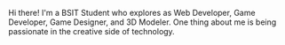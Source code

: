 Hi there! I'm a BSIT Student who explores as Web Developer, Game Developer, Game Designer, and 3D Modeler.
One thing about me is being passionate in the creative side of technology.
